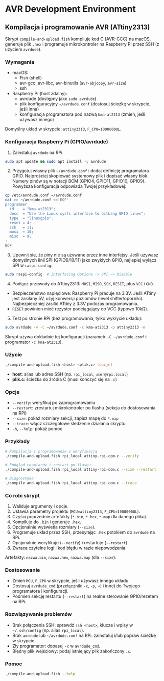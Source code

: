 # AVR Development Environment

## Kompilacja i programowanie AVR (ATtiny2313)

Skrypt `compile-and-upload.fish` kompiluje kod C (AVR-GCC) na macOS, generuje plik `.hex` i programuje mikrokontroler na Raspberry Pi przez SSH (z użyciem `avrdude`).

### Wymagania

- macOS:
  - Fish (shell)
  - avr-gcc, avr-libc, avr-binutils (`avr-objcopy`, `avr-size`)
  - ssh
- Raspberry Pi (host zdalny):
  - avrdude (dostępny jako `sudo avrdude`)
  - plik konfiguracyjny `~/avrdude.conf` (dostosuj ścieżkę w skrypcie, jeśli inna)
  - konfiguracja programatora pod nazwą `kma-at2313` (zmień, jeśli używasz innego)

Domyślny układ w skrypcie: `attiny2313`, `F_CPU=1000000UL`.

### Konfiguracja Raspberry Pi (GPIO/avrdude)

1) Zainstaluj `avrdude` na RPi:

```bash
sudo apt update && sudo apt install -y avrdude
```

2) Przygotuj własny plik `~/avrdude.conf` i dodaj definicję programatora GPIO. Najprościej skopiować systemowy plik i dopisać własny blok.
Numery pinów są w notacji BCM (GPIO4, GPIO11, GPIO10, GPIO9). Powyższa konfiguracja odpowiada Twojej przykładowej: 

```bash
cp /etc/avrdude.conf ~/avrdude.conf
cat >> ~/avrdude.conf <<'EOF'
programmer
  id    = "kma-at2313";
  desc  = "Use the Linux sysfs interface to bitbang GPIO lines";
  type  = "linuxgpio";
  reset = 4;
  sck   = 11;
  mosi  = 10;
  miso  = 9;
;
EOF
```

3) Upewnij się, że piny nie są używane przez inne interfejsy. Jeśli używasz domyślnych linii SPI (GPIO9/10/11) jako zwykłych GPIO, najlepiej wyłącz SPI w `raspi-config`:

```bash
sudo raspi-config  # Interfacing Options -> SPI -> Disable
```

4) Podłącz przewody do ATtiny2313: `MOSI`, `MISO`, `SCK`, `RESET`, plus `VCC` i `GND`.

- Bezpieczeństwo napięciowe: Raspberry Pi pracuje na 3.3V. Jeśli ATtiny jest zasilany 5V, użyj konwersji poziomów (level shifter/oporniki). Najbezpieczniej zasilić ATtiny z 3.3V podczas programowania.
- `RESET` powinien mieć rezystor podciągający do VCC (typowo 10kΩ).

5) Test po stronie RPi (bez programowania, tylko wykrycie układu):

```bash
sudo avrdude -v -C ~/avrdude.conf -c kma-at2313 -p attiny2313 -n
```

Skrypt używa dokładnie tej konfiguracji (parametr `-C ~/avrdude.conf` i programator `-c kma-at2313`).

### Użycie

```bash
./compile-and-upload.fish <host> <plik.c> [opcje]
```

- **host**: alias lub adres SSH (np. `rpi_local`, `user@rpi.local`)
- **plik.c**: ścieżka do źródła C (musi kończyć się na `.c`)

### Opcje

- `--verify`: weryfikuj po zaprogramowaniu
- `--restart`: zrestartuj mikrokontroler po flashu (sekcja do dostosowania na RPi)
- `--size`: pokaż rozmiary sekcji, zapisz mapę do `*.map`
- `--trace`: włącz szczegółowe śledzenie działania skryptu
- `-h`, `--help`: pokaż pomoc

### Przykłady

```bash
# Kompilacja i programowanie z weryfikacją
./compile-and-upload.fish rpi_local attiny-rpi-com.c --verify

# Podgląd rozmiarów i restart po flashu
./compile-and-upload.fish rpi_local attiny-rpi-com.c --size --restart

# Diagnostyka
./compile-and-upload.fish rpi_local attiny-rpi-com.c --trace
```

### Co robi skrypt

1. Waliduje argumenty i opcje.
2. Ustawia parametry projektu (`MCU=attiny2313`, `F_CPU=1000000UL`).
3. Czyści poprzednie artefakty (`*.bin`, `*.hex`, `*.map` dla danego pliku).
4. Kompiluje do `.bin` i generuje `.hex`.
5. Opcjonalnie wyświetla rozmiary (`--size`).
6. Programuje układ przez SSH, przesyłając `.hex` potokiem do `avrdude` na RPi.
7. Opcjonalnie weryfikuje (`--verify`) i restartuje (`--restart`).
8. Zwraca czytelne logi i kod błędu w razie niepowodzenia.

Artefakty: `nazwa.bin`, `nazwa.hex`, `nazwa.map` (dla `--size`).

### Dostosowanie

- Zmień `MCU`, `F_CPU` w skrypcie, jeśli używasz innego układu.
- Dostosuj `avrdude_cmd` (przełączniki `-c`, `-p`, `-C` i inne) do Twojego programatora i konfiguracji.
- Podmień sekcję restartu (`--restart`) na realne sterowanie GPIO/rezetem na RPi.

### Rozwiązywanie problemów

- Brak połączenia SSH: sprawdź `ssh <host>`, klucze i wpisy w `~/.ssh/config` (np. alias `rpi_local`).
- Brak `avrdude` lub `~/avrdude.conf` na RPi: zainstaluj i/lub popraw ścieżkę w skrypcie.
- Zły programator: dopasuj `-c` w `avrdude_cmd`.
- Błędny plik wejściowy: podaj istniejący plik zakończony `.c`.

### Pomoc

```bash
./compile-and-upload.fish --help
```
